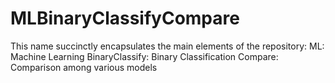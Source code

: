 # MLBinaryClassifyCompare
This name succinctly encapsulates the main elements of the repository:  ML: Machine Learning BinaryClassify: Binary Classification Compare: Comparison among various models
